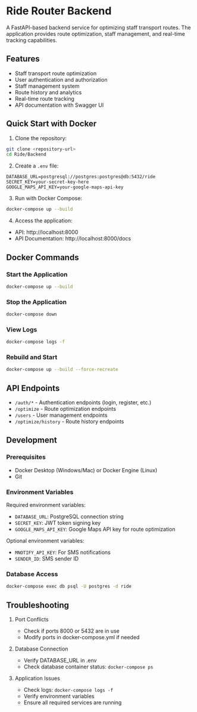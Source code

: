# Ride Router Backend

A FastAPI-based backend service for optimizing staff transport routes. The application provides route optimization, staff management, and real-time tracking capabilities.

## Features

- Staff transport route optimization
- User authentication and authorization
- Staff management system
- Route history and analytics
- Real-time route tracking
- API documentation with Swagger UI

## Quick Start with Docker

1. Clone the repository:
```bash
git clone <repository-url>
cd Ride/Backend
```

2. Create a `.env` file:
```env
DATABASE_URL=postgresql://postgres:postgres@db:5432/ride
SECRET_KEY=your-secret-key-here
GOOGLE_MAPS_API_KEY=your-google-maps-api-key
```

3. Run with Docker Compose:
```bash
docker-compose up --build
```

4. Access the application:
- API: http://localhost:8000
- API Documentation: http://localhost:8000/docs

## Docker Commands

### Start the Application
```bash
docker-compose up --build
```

### Stop the Application
```bash
docker-compose down
```

### View Logs
```bash
docker-compose logs -f
```

### Rebuild and Start
```bash
docker-compose up --build --force-recreate
```

## API Endpoints

- `/auth/*` - Authentication endpoints (login, register, etc.)
- `/optimize` - Route optimization endpoints
- `/users` - User management endpoints
- `/optimize/history` - Route history endpoints

## Development

### Prerequisites
- Docker Desktop (Windows/Mac) or Docker Engine (Linux)
- Git

### Environment Variables
Required environment variables:
- `DATABASE_URL`: PostgreSQL connection string
- `SECRET_KEY`: JWT token signing key
- `GOOGLE_MAPS_API_KEY`: Google Maps API key for route optimization

Optional environment variables:
- `MNOTIFY_API_KEY`: For SMS notifications
- `SENDER_ID`: SMS sender ID

### Database Access
```bash
docker-compose exec db psql -U postgres -d ride
```

## Troubleshooting

1. Port Conflicts
   - Check if ports 8000 or 5432 are in use
   - Modify ports in docker-compose.yml if needed

2. Database Connection
   - Verify DATABASE_URL in .env
   - Check database container status: `docker-compose ps`

3. Application Issues
   - Check logs: `docker-compose logs -f`
   - Verify environment variables
   - Ensure all required services are running
